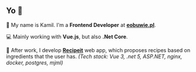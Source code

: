 ## Yo 👋

🙋 My name is Kamil. I'm a **Frontend Developer** at [**eobuwie.pl**](https://www.eobuwie.com.pl).

💻 Mainly working with **Vue.js**, but also **.Net Core**.

🍏 After work, I develop [**Recipeit**](https://recipeit.pl) web app, which proposes recipes based on ingredients that the user has. *(Tech stack: Vue 3, .net 5, ASP.NET, nginx, docker, postgres, mjml)*
